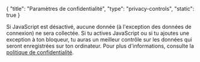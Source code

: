 {
    "title": "Paramètres de confidentialité",
    "type": "privacy-controls",
    "static": true
}
 
<noscript class="noscript noscript-privacy-policy">Si JavaScript est désactivé, aucune donnée (à l'exception des données de connexion) ne sera collectée. Si tu actives JavaScript ou si tu ajoutes une exception à ton bloqueur, tu auras un meilleur contrôle sur les données qui seront enregistrées sur ton ordinateur. Pour plus d'informations, consulte la <a href="/privacy">politique de confidentialité</a>.</noscript>
